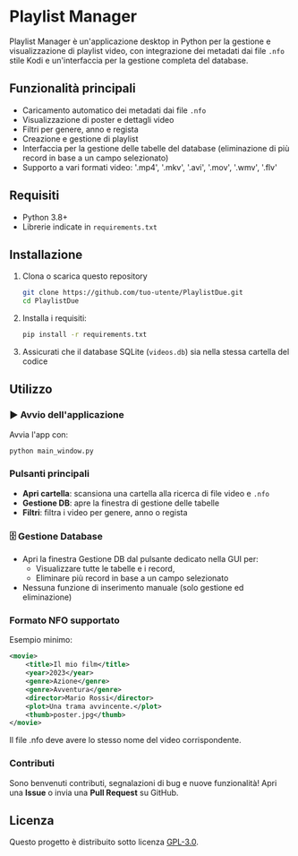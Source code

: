# Playlist Manager

Playlist Manager è un'applicazione desktop in Python per la gestione e visualizzazione di playlist video, con integrazione dei metadati dai file `.nfo` stile Kodi e un'interfaccia per la gestione completa del database.

## Funzionalità principali

- Caricamento automatico dei metadati dai file `.nfo`
- Visualizzazione di poster e dettagli video
- Filtri per genere, anno e regista
- Creazione e gestione di playlist
- Interfaccia per la gestione delle tabelle del database (eliminazione di più record in base a un campo selezionato)
- Supporto a vari formati video: '.mp4', '.mkv', '.avi', '.mov', '.wmv', '.flv'

## Requisiti

- Python 3.8+
- Librerie indicate in `requirements.txt`


## Installazione

1. Clona o scarica questo repository
   ```bash
   git clone https://github.com/tuo-utente/PlaylistDue.git
   cd PlaylistDue
    ```
3. Installa i requisiti:
   ```bash
   pip install -r requirements.txt
   ```
4. Assicurati che il database SQLite (`videos.db`) sia nella stessa cartella del codice

## Utilizzo
### ▶️ Avvio dell'applicazione
Avvia l'app con:
```bash
python main_window.py
```

### Pulsanti principali
- **Apri cartella**: scansiona una cartella alla ricerca di file video e `.nfo`
- **Gestione DB**: apre la finestra di gestione delle tabelle
- **Filtri**: filtra i video per genere, anno o regista

### 🗄 Gestione Database

- Apri la finestra Gestione DB dal pulsante dedicato nella GUI per:
   - Visualizzare tutte le tabelle e i record,
   - Eliminare più record in base a un campo selezionato
- Nessuna funzione di inserimento manuale (solo gestione ed eliminazione)

### Formato NFO supportato

Esempio minimo:
```xml
<movie>
    <title>Il mio film</title>
    <year>2023</year>
    <genre>Azione</genre>
    <genre>Avventura</genre>
    <director>Mario Rossi</director>
    <plot>Una trama avvincente.</plot>
    <thumb>poster.jpg</thumb>
</movie>
```

Il file .nfo deve avere lo stesso nome del video corrispondente.

### Contributi

Sono benvenuti contributi, segnalazioni di bug e nuove funzionalità!
Apri una **Issue** o invia una **Pull Request** su GitHub.

## Licenza

Questo progetto è distribuito sotto licenza [GPL-3.0](https://www.gnu.org/licenses/gpl-3.0.html).
